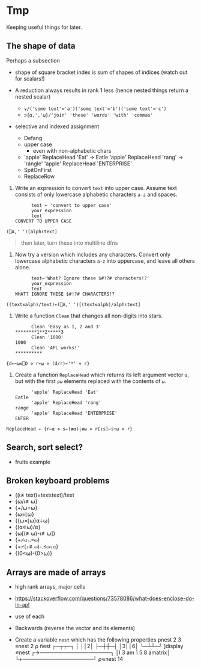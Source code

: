 # Tmp
Keeping useful things for later.

## The shape of data
Perhaps a subsection

- shape of square bracket index is sum of shapes of indices (watch out for scalars!)
- A reduction always results in rank 1 less (hence nested things return a nested scalar)
	- `∨/('some text'='a')('some text'='b')('some text'='c')`
	- `⊃{⍺,','⍵}/'join' 'these' 'words' 'with' 'commas'`

- selective and indexed assignment
	- Defang
	- upper case
		- even with non-alphabetic chars
	- 'apple' ReplaceHead 'Eat' → Eatle
		'apple' ReplaceHead 'rang' → 'rangle'
		'apple' ReplaceHead 'ENTERPRISE'
	- SpitOnFirst
	- ReplaceRow

1. Write an expression to convert `text` into upper case. Assume text consists of only lowercase alphabetic characters `a-z` and spaces.
	```APL
	      text ← 'convert to upper case'
		  your_expression
		  text
	CONVERT TO UPPER CASE
	```

`(⎕A,' ')[alph⍳text]`

> then later, turn these into multiline dfns

1. Now try a version which includes any characters. Convert only lowercase alphabetic characters `a-z` into uppercase, and leave all others alone.
	```APL
	      text←'What? Ignore these $#!?# characters!?'
	      your_expression
	      text
	WHAT? IGNORE THESE $#!?# CHARACTERS!?
	```

`((text∊alph)/text)←(⎕A,' ')[(text∊alph)/alph⍳text]`

1. Write a function `Clean` that changes all non-digits into stars.
	```APL
	      Clean 'Easy as 1, 2 and 3'
	********1**2*****3
	      Clean '1000'
	1000
	      Clean 'APL works!'
	**********
	```

`{d←~⍵∊⎕D ⋄ r←⍵ ⋄ (d/r)←'*' ⋄ r}`

1. Create a function `ReplaceHead` which returns its left argument vector `⍺`, but with the first `⍴⍵` elements replaced with the contents of `⍵`.
	```APL
	      'apple' ReplaceHead 'Eat'
	Eatle
	      'apple' ReplaceHead 'rang'
	range
	      'apple' ReplaceHead 'ENTERPRISE'
	ENTER
	```

`ReplaceHead ← {r←⍺ ⋄ s←(≢⍺)⌊≢⍵ ⋄ r[⍳s]←s↑⍵ ⋄ r}`

## Search, sort select?

- fruits example

## Broken keyboard problems
- ((⍳≢text)=text⍳text)/text
- {⍵/⍳≢⍵}
- {+/⍵=⍵}
- {⍵=⌊⍵}
- {{⍵=⌊⍵}⍺÷⍵}
- {(⍺∊⍵)/⍺}
- {⍵[(≢⍵)-⍳≢⍵]}
- {+⌿⍺∘.=⍵}
- {+⌿(⍳≢⍵)∘.≤⍵⍳⍺}
- {(0<⍵)-(0>⍵)}

## Arrays are made of arrays
- high rank arrays, major cells

- https://stackoverflow.com/questions/73578086/what-does-enclose-do-in-apl
- use of each
- Backwards (reverse the vector and its elements)
- Create a variable `nest` which has the following properties
	⍴nest
	2 3
	≡nest
	̄2
	⍴ ̈nest
	┌─┬┬─┐
	│ ││2│
	├─┼┼─┤
	│3││6│
	└─┴┴─┘
	]display ∊nest
	┌→───────────────────┐
	│I 3 am 1 5 8 amatrix│
	└+───────────────────┘
	⍴∊nest
	14

## 